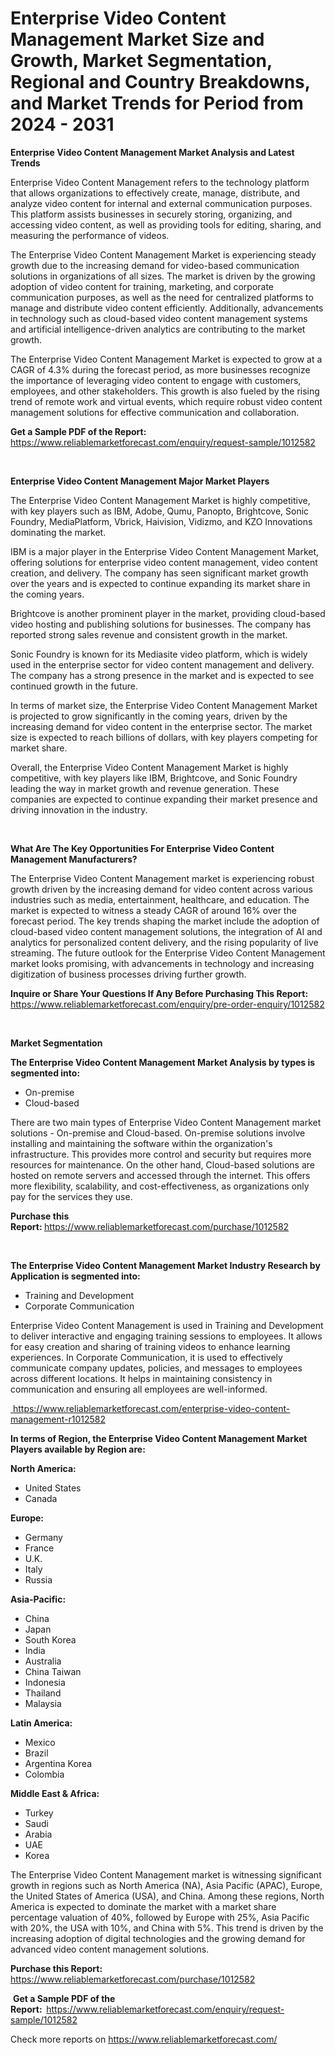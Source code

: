 <p><h1>Enterprise Video Content Management Market Size and Growth, Market Segmentation, Regional and Country Breakdowns, and Market Trends for Period from 2024 -  2031</h1></p><p><strong>Enterprise Video Content Management Market Analysis and Latest Trends</strong></p>
<p><p>Enterprise Video Content Management refers to the technology platform that allows organizations to effectively create, manage, distribute, and analyze video content for internal and external communication purposes. This platform assists businesses in securely storing, organizing, and accessing video content, as well as providing tools for editing, sharing, and measuring the performance of videos.</p><p>The Enterprise Video Content Management Market is experiencing steady growth due to the increasing demand for video-based communication solutions in organizations of all sizes. The market is driven by the growing adoption of video content for training, marketing, and corporate communication purposes, as well as the need for centralized platforms to manage and distribute video content efficiently. Additionally, advancements in technology such as cloud-based video content management systems and artificial intelligence-driven analytics are contributing to the market growth.</p><p>The Enterprise Video Content Management Market is expected to grow at a CAGR of 4.3% during the forecast period, as more businesses recognize the importance of leveraging video content to engage with customers, employees, and other stakeholders. This growth is also fueled by the rising trend of remote work and virtual events, which require robust video content management solutions for effective communication and collaboration.</p></p>
<p><strong>Get a Sample PDF of the Report:&nbsp;</strong> <a href="https://www.reliablemarketforecast.com/enquiry/request-sample/1012582">https://www.reliablemarketforecast.com/enquiry/request-sample/1012582</a></p>
<p>&nbsp;</p>
<p><strong>Enterprise Video Content Management Major Market Players</strong></p>
<p><p>The Enterprise Video Content Management Market is highly competitive, with key players such as IBM, Adobe, Qumu, Panopto, Brightcove, Sonic Foundry, MediaPlatform, Vbrick, Haivision, Vidizmo, and KZO Innovations dominating the market.</p><p>IBM is a major player in the Enterprise Video Content Management Market, offering solutions for enterprise video content management, video content creation, and delivery. The company has seen significant market growth over the years and is expected to continue expanding its market share in the coming years.</p><p>Brightcove is another prominent player in the market, providing cloud-based video hosting and publishing solutions for businesses. The company has reported strong sales revenue and consistent growth in the market.</p><p>Sonic Foundry is known for its Mediasite video platform, which is widely used in the enterprise sector for video content management and delivery. The company has a strong presence in the market and is expected to see continued growth in the future.</p><p>In terms of market size, the Enterprise Video Content Management Market is projected to grow significantly in the coming years, driven by the increasing demand for video content in the enterprise sector. The market size is expected to reach billions of dollars, with key players competing for market share.</p><p>Overall, the Enterprise Video Content Management Market is highly competitive, with key players like IBM, Brightcove, and Sonic Foundry leading the way in market growth and revenue generation. These companies are expected to continue expanding their market presence and driving innovation in the industry.</p></p>
<p>&nbsp;</p>
<p><strong>What Are The Key Opportunities For Enterprise Video Content Management Manufacturers?</strong></p>
<p><p>The Enterprise Video Content Management market is experiencing robust growth driven by the increasing demand for video content across various industries such as media, entertainment, healthcare, and education. The market is expected to witness a steady CAGR of around 16% over the forecast period. The key trends shaping the market include the adoption of cloud-based video content management solutions, the integration of AI and analytics for personalized content delivery, and the rising popularity of live streaming. The future outlook for the Enterprise Video Content Management market looks promising, with advancements in technology and increasing digitization of business processes driving further growth.</p></p>
<p><strong>Inquire or Share Your Questions If Any Before Purchasing This Report:</strong> <a href="https://www.reliablemarketforecast.com/enquiry/pre-order-enquiry/1012582">https://www.reliablemarketforecast.com/enquiry/pre-order-enquiry/1012582</a></p>
<p>&nbsp;</p>
<p><strong>Market Segmentation</strong></p>
<p><strong>The Enterprise Video Content Management Market Analysis by types is segmented into:</strong></p>
<p><ul><li>On-premise</li><li>Cloud-based</li></ul></p>
<p><p>There are two main types of Enterprise Video Content Management market solutions - On-premise and Cloud-based. On-premise solutions involve installing and maintaining the software within the organization's infrastructure. This provides more control and security but requires more resources for maintenance. On the other hand, Cloud-based solutions are hosted on remote servers and accessed through the internet. This offers more flexibility, scalability, and cost-effectiveness, as organizations only pay for the services they use.</p></p>
<p><strong>Purchase this Report:&nbsp;</strong><a href="https://www.reliablemarketforecast.com/purchase/1012582">https://www.reliablemarketforecast.com/purchase/1012582</a></p>
<p>&nbsp;</p>
<p><strong>The Enterprise Video Content Management Market Industry Research by Application is segmented into:</strong></p>
<p><ul><li>Training and Development</li><li>Corporate Communication</li></ul></p>
<p><p>Enterprise Video Content Management is used in Training and Development to deliver interactive and engaging training sessions to employees. It allows for easy creation and sharing of training videos to enhance learning experiences. In Corporate Communication, it is used to effectively communicate company updates, policies, and messages to employees across different locations. It helps in maintaining consistency in communication and ensuring all employees are well-informed.</p></p>
<p><a href="https://www.reliablemarketforecast.com/enterprise-video-content-management-r1012582">&nbsp;https://www.reliablemarketforecast.com/enterprise-video-content-management-r1012582</a></p>
<p><strong>In terms of Region, the Enterprise Video Content Management Market Players available by Region are:</strong></p>
<p>
    <p> <strong> North America: </strong>
        <ul>
            <li>United States</li>
            <li>Canada</li>
        </ul>
        </p> 
    <p> <strong> Europe: </strong>
        <ul>
            <li>Germany</li>
            <li>France</li>
            <li>U.K.</li>
            <li>Italy</li>
            <li>Russia</li>
        </ul>
        </p> 
    <p> <strong> Asia-Pacific: </strong>
        <ul>
            <li>China</li>
            <li>Japan</li>
            <li>South Korea</li>
            <li>India</li>
            <li>Australia</li>
            <li>China Taiwan</li>
            <li>Indonesia</li>
            <li>Thailand</li>
            <li>Malaysia</li>
        </ul>
        </p> 
    <p> <strong> Latin America: </strong>
        <ul>
            <li>Mexico</li>
            <li>Brazil</li>
            <li>Argentina Korea</li>
            <li>Colombia</li>
        </ul>
        </p> 
    <p> <strong> Middle East & Africa: </strong>
        <ul>
            <li>Turkey</li>
            <li>Saudi</li>
            <li>Arabia</li>
            <li>UAE</li>
            <li>Korea</li>
        </ul>
    </p>
    </p>
<p><p>The Enterprise Video Content Management market is witnessing significant growth in regions such as North America (NA), Asia Pacific (APAC), Europe, the United States of America (USA), and China. Among these regions, North America is expected to dominate the market with a market share percentage valuation of 40%, followed by Europe with 25%, Asia Pacific with 20%, the USA with 10%, and China with 5%. This trend is driven by the increasing adoption of digital technologies and the growing demand for advanced video content management solutions.</p></p>
<p><strong>Purchase this Report: </strong><a href="https://www.reliablemarketforecast.com/purchase/1012582">https://www.reliablemarketforecast.com/purchase/1012582</a></p>
<p>&nbsp;<strong>Get a Sample PDF of the Report:&nbsp;&nbsp;</strong><a href="https://www.reliablemarketforecast.com/enquiry/request-sample/1012582">https://www.reliablemarketforecast.com/enquiry/request-sample/1012582</a></p>
<p><strong></strong></p>
<p>Check more reports on <a href="https://www.reliablemarketforecast.com/">https://www.reliablemarketforecast.com/</a></p>